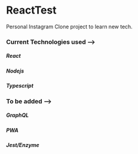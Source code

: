 # ReactTest

Personal Instagram Clone project to learn new tech.

### Current Technologies used --> 

##### React
##### Nodejs
##### Typescript

### To be added --> 

##### GraphQL
##### PWA
##### Jest/Enzyme
